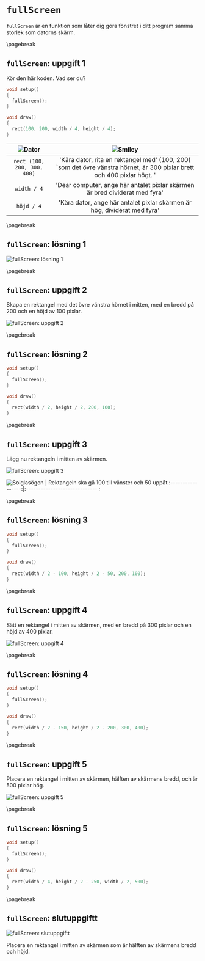 # `fullScreen`

`fullScreen` är en funktion som låter dig göra fönstret i ditt program samma storlek som datorns skärm.

\pagebreak

## `fullScreen`: uppgift 1

Kör den här koden. Vad ser du?

```c++
void setup() 
{
  fullScreen();
}

void draw() 
{
  rect(100, 200, width / 4, height / 4);
}
```

![Dator](EmojiComputer.png) | ![Smiley](EmojiSmiley.png)
:----------------------------:|:----------------------------------------:
`rect (100, 200, 300, 400)` | 'Kära dator, rita en rektangel med' (100, 200) `som det övre vänstra hörnet, är 300 pixlar brett och 400 pixlar högt. '
`width / 4` | 'Dear computer, ange här antalet pixlar skärmen är bred dividerat med fyra'
`höjd / 4` | 'Kära dator, ange här antalet pixlar skärmen är hög, dividerat med fyra'

\pagebreak

## `fullScreen`: lösning 1

![`fullScreen`: lösning 1](fullscreen_1.png)

\pagebreak

## `fullScreen`: uppgift 2

Skapa en rektangel med det övre vänstra hörnet i mitten,
med en bredd på 200 och en höjd av 100 pixlar.

![`fullScreen`: uppgift 2](fullscreen_2.png)

\pagebreak

## `fullScreen`: lösning 2

```c++
void setup() 
{
  fullScreen();
}

void draw() 
{
  rect(width / 2, height / 2, 200, 100);
}
```

\pagebreak

## `fullScreen`: uppgift 3

Lägg nu rektangeln i mitten av skärmen.

![`fullScreen`: uppgift 3](fullscreen_3.png)

![Solglasögon](EmojiSunglasses.png) | Rektangeln ska gå 100 till vänster och 50 uppåt
:-----------------:|:----------------------------- :

\pagebreak

## `fullScreen`: lösning 3

```c++
void setup() 
{
  fullScreen();
}

void draw() 
{
  rect(width / 2 - 100, height / 2 - 50, 200, 100);
}
```

\pagebreak

## `fullScreen`: uppgift 4

Sätt en rektangel i mitten av skärmen, med en bredd på 300 pixlar
och en höjd av 400 pixlar.

![`fullScreen`: uppgift 4](fullscreen_4.png)

\pagebreak

## `fullScreen`: lösning 4

```c++
void setup() 
{
  fullScreen();
}

void draw() 
{
  rect(width / 2 - 150, height / 2 - 200, 300, 400);
}
```

\pagebreak

## `fullScreen`: uppgift 5

Placera en rektangel i mitten av skärmen, hälften av skärmens bredd,
och är 500 pixlar hög.

![`fullScreen`: uppgift 5](fullscreen_5.png)

\pagebreak

## `fullScreen`: lösning 5

```c++
void setup() 
{
  fullScreen();
}

void draw() 
{
  rect(width / 4, height / 2 - 250, width / 2, 500);
}
```

\pagebreak

## `fullScreen`: slutuppgiftt

![`fullScreen`: slutuppgiftt](fullscreen_6.png)

Placera en rektangel i mitten av skärmen som är hälften av skärmens bredd och höjd.

